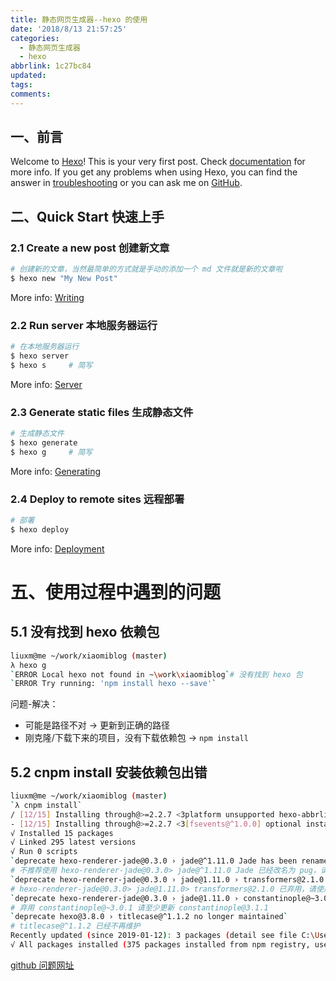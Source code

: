 ```yaml
---
title: 静态网页生成器--hexo 的使用
date: '2018/8/13 21:57:25'
categories:
  - 静态网页生成器
  - hexo
abbrlink: 1c27bc84
updated:
tags:
comments:
---
```


## 一、前言

Welcome to [Hexo](https://hexo.io/)! This is your very first post. Check [documentation](https://hexo.io/docs/) for more info. If you get any problems when using Hexo, you can find the answer in [troubleshooting](https://hexo.io/docs/troubleshooting.html) or you can ask me on [GitHub](https://github.com/hexojs/hexo/issues).

## 二、Quick Start 快速上手

<!--more-->

### 2.1 Create a new post 创建新文章

```bash
# 创建新的文章，当然最简单的方式就是手动的添加一个 md 文件就是新的文章啦
$ hexo new "My New Post"
```

More info: [Writing](https://hexo.io/docs/writing.html)

### 2.2 Run server 本地服务器运行

``` bash
# 在本地服务器运行
$ hexo server
$ hexo s     # 简写
```

More info: [Server](https://hexo.io/docs/server.html)

### 2.3 Generate static files 生成静态文件

``` bash
# 生成静态文件
$ hexo generate
$ hexo g     # 简写
```

More info: [Generating](https://hexo.io/docs/generating.html)

### 2.4 Deploy to remote sites 远程部署

``` bash
# 部署
$ hexo deploy
```

More info: [Deployment](https://hexo.io/docs/deployment.html)

# 五、使用过程中遇到的问题

## 5.1 没有找到 hexo 依赖包

```BASH
liuxm@me ~/work/xiaomiblog (master)
λ hexo g
`ERROR Local hexo not found in ~\work\xiaomiblog`# 没有找到 hexo 包
`ERROR Try running: 'npm install hexo --save'`
```

问题-解决：

- 可能是路径不对                        ->  更新到正确的路径
- 刚克隆/下载下来的项目，没有下载依赖包   ->  `npm install`

## 5.2 cnpm install 安装依赖包出错

```BASH
liuxm@me ~/work/xiaomiblog (master)
`λ cnpm install`
/ [12/15] Installing through@>=2.2.7 <3platform unsupported hexo-abbrlink@2.0.5 › hexo-fs@0.2.3 › chokidar@1.7.0 › fsevents@^1.0.0 Package require os(darwin) not compatible with your platform(win32)
- [12/15] Installing through@>=2.2.7 <3[fsevents@^1.0.0] optional install error: Package require os(darwin) not compatible with your platform(win32)
√ Installed 15 packages
√ Linked 295 latest versions
√ Run 0 scripts
`deprecate hexo-renderer-jade@0.3.0 › jade@^1.11.0 Jade has been renamed to pug, please install the latest version of pug instead of jade`
# 不推荐使用 hexo-renderer-jade@0.3.0> jade@^1.11.0 Jade 已经改名为 pug，请安装最新版本的 pug 代替 jade
`deprecate hexo-renderer-jade@0.3.0 › jade@1.11.0 › transformers@2.1.0 Deprecated, use jstransformer`
# hexo-renderer-jade@0.3.0> jade@1.11.0> transformers@2.1.0 已弃用，请使用 jstransformer
`deprecate hexo-renderer-jade@0.3.0 › jade@1.11.0 › constantinople@~3.0.1 Please update to at least constantinople 3.1.1`
# 弃用 constantinople@~3.0.1 请至少更新 constantinople@3.1.1
`deprecate hexo@3.8.0 › titlecase@^1.1.2 no longer maintained`
# titlecase@^1.1.2 已经不再维护
Recently updated (since 2019-01-12): 3 packages (detail see file C:\Users\liuxm\work\xiaomiblog\node_modules\.recently_updates.txt)
√ All packages installed (375 packages installed from npm registry, used 4s(network 4s), speed 140.33kB/s, json 310(551.22kB), tarball 0B)
```

[github 问题网址](https://github.com/hexojs/hexo-renderer-jade/issues/7)